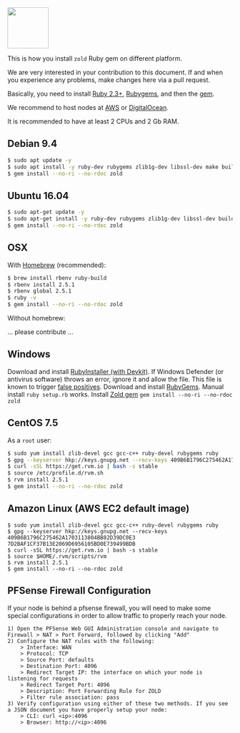 <img src="http://www.zold.io/logo.svg" width="92px" height="92px"/>

This is how you install `zold` Ruby gem on different platform.

We are very interested in your contribution to this document.
If and when you experience any problems, make changes here via a pull request.

Basically, you need to
install [Ruby 2.3+](https://www.ruby-lang.org/en/documentation/installation/),
[Rubygems](https://rubygems.org/pages/download), and
then the [gem](https://rubygems.org/gems/zold).

We recommend to host nodes at
[AWS](https://aws.amazon.com/) or
[DigitalOcean](https://www.digitalocean.com/).

It is recommended to have at least 2 CPUs and 2 Gb RAM.

## Debian 9.4

```bash
$ sudo apt update -y
$ sudo apt install -y ruby-dev rubygems zlib1g-dev libssl-dev make build-essential
$ gem install --no-ri --no-rdoc zold
```

## Ubuntu 16.04

```bash
$ sudo apt-get update -y
$ sudo apt-get install -y ruby-dev rubygems zlib1g-dev libssl-dev build-essential
$ gem install --no-ri --no-rdoc zold
```

## OSX

With [Homebrew](https://brew.sh/) (recommended):

```bash
$ brew install rbenv ruby-build
$ rbenv install 2.5.1
$ rbenv global 2.5.1
$ ruby -v
$ gem install --no-ri --no-rdoc zold
```

Without homebrew:

... please contribute ...

## Windows

Download and install [RubyInstaller (with Devkit)](https://rubyinstaller.org/downloads/).
If Windows Defender (or antivirus software) throws an error, ignore it and allow the file. This file is known to trigger [false positives](https://groups.google.com/forum/#!topic/rubyinstaller/LCR-CbBoGOI).
Download and install [RubyGems](https://rubygems.org/pages/download). Manual install `ruby setup.rb` works.
Install [Zold gem](https://rubygems.org/gems/zold) `gem install --no-ri --no-rdoc zold`

## CentOS 7.5

As a `root` user:

```bash
$ sudo yum install zlib-devel gcc gcc-c++ ruby-devel rubygems ruby
$ gpg --keyserver hkp://keys.gnupg.net --recv-keys 409B6B1796C275462A1703113804BB82D39DC0E3 7D2BAF1CF37B13E2069D6956105BD0E739499BDB
$ curl -sSL https://get.rvm.io | bash -s stable
$ source /etc/profile.d/rvm.sh
$ rvm install 2.5.1
$ gem install --no-ri --no-rdoc zold
```

## Amazon Linux (AWS EC2 default image)

```
$ sudo yum install zlib-devel gcc gcc-c++ ruby-devel rubygems ruby
$ gpg --keyserver hkp://keys.gnupg.net --recv-keys 409B6B1796C275462A1703113804BB82D39DC0E3 7D2BAF1CF37B13E2069D6956105BD0E739499BDB
$ curl -sSL https://get.rvm.io | bash -s stable
$ source $HOME/.rvm/scripts/rvm
$ rvm install 2.5.1
$ gem install --no-ri --no-rdoc zold
```

## PFSense Firewall Configuration
If your node is behind a pfsense firewall, you will need to make some special configurations in order to allow traffic to properly reach your node.
```
1) Open the PFSense Web GUI Administration console and navigate to Firewall > NAT > Port Forward, followed by clicking "Add"
2) Configure the NAT rules with the following:
    > Interface: WAN
    > Protocol: TCP
    > Source Port: defaults
    > Destination Port: 4096
    > Redirect Target IP: the interface on which your node is listening for requests
    > Redirect Target Port: 4096
    > Description: Port Forwarding Rule for ZOLD
    > Filter rule association: pass
3) Verify configuration using either of these two methods. If you see a JSON document you have properly setup your node:
    > CLI: curl <ip>:4096
    > Browser: http://<ip>:4096
```
